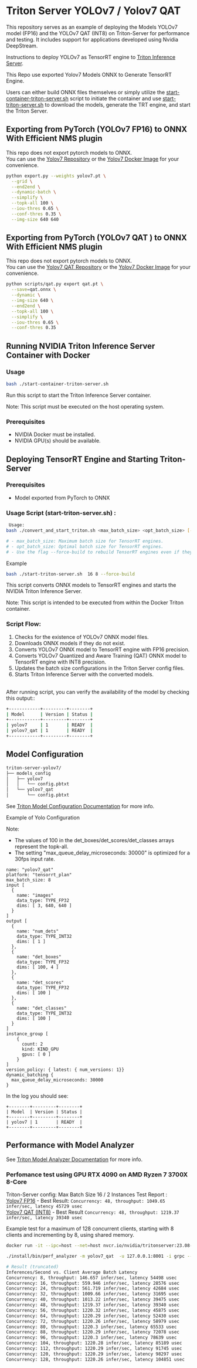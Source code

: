 # Triton Server  YOLOv7 / Yolov7 QAT  

This repository serves as an example of deploying the Models YOLOv7 model (FP16) and the YOLOv7 QAT   (INT8) on Triton-Server for performance and testing. It includes support for applications developed using Nvidia DeepStream. 

Instructions to deploy YOLOv7 as TensorRT engine to [Triton Inference Server](https://github.com/NVIDIA/triton-inference-server).

This Repo use exported Yolov7 Models ONNX to Generate TensorRT Engine.

Users can either build ONNX files themselves  or simply utilize the [start-container-triton-server.sh](start-container-triton-server.sh) script to initiate the container and use [start-triton-server.sh](start-triton-server.sh) to download the models, generate the TRT engine, and start the Triton Server.



## Exporting from PyTorch (YOLOv7 FP16) to ONNX With Efficient NMS plugin
This repo does not export pytorch models to ONNX. <br>
You can use the [Yolov7 Repository](https://github.com/WongKinYiu/yolov7) or the [Yolov7 Docker Image](https://github.com/levipereira/docker_images/tree/master/yolov7) for your convenience.

``` bash 
python export.py --weights yolov7.pt \
  --grid \
  --end2end \
  --dynamic-batch \
  --simplify \
  --topk-all 100 \
  --iou-thres 0.65 \
  --conf-thres 0.35 \
  --img-size 640 640
```

## Exporting from PyTorch (YOLOv7 QAT )  to ONNX With Efficient NMS plugin
This repo does not export pytorch models to ONNX. <br>
You can use the [Yolov7 QAT Repository](https://github.com/levipereira/yolo_deepstream/tree/main/yolov7_qat) or the [Yolov7 Docker Image](https://github.com/levipereira/docker_images/tree/master/yolov7) for your convenience.

``` bash 
python scripts/qat.py export qat.pt \
  --save=qat.onnx \
  --dynamic \
  --img-size 640 \
  --end2end \
  --topk-all 100 \
  --simplify \
  --iou-thres 0.65 \
  --conf-thres 0.35
```



## Running NVIDIA Triton Inference Server Container with Docker

### Usage

``` bash
bash ./start-container-triton-server.sh
```

Run this script to start the Triton Inference Server container.

Note: This script must be executed on the host operating system.

### Prerequisites

- NVIDIA Docker must be installed.
- NVIDIA GPU(s) should be available.


## Deploying TensorRT Engine and Starting Triton-Server 

### Prerequisites

- Model exported from PyTorch to ONNX

### Usage Script (start-triton-server.sh) :

``` bash
 Usage:
bash ./convert_and_start_triton.sh <max_batch_size> <opt_batch_size> [--force-build]

# - max_batch_size: Maximum batch size for TensorRT engines.
# - opt_batch_size: Optimal batch size for TensorRT engines.
# - Use the flag --force-build to rebuild TensorRT engines even if they already exist.
```
Example
``` bash
bash ./start-triton-server.sh  16 8 --force-build 
```
This script converts ONNX models to TensorRT engines and starts the NVIDIA Triton Inference Server.

Note: This script is intended to be executed from within the Docker Triton container.

### Script Flow:
1. Checks for the existence of YOLOv7 ONNX model files.
2. Downloads ONNX models if they do not exist.
2. Converts YOLOv7 ONNX model to TensorRT engine with FP16 precision.
3. Converts YOLOv7 Quantized and Aware Training (QAT) ONNX model to TensorRT engine with INT8 precision.
4. Updates the batch size configurations in the Triton Server config files.
5. Starts Triton Inference Server with the converted models.

<br>After running script, you can verify the availability of the model by checking this output::
``` bash
+------------+---------+--------+
| Model      | Version | Status |
+------------+---------+--------+
| yolov7     | 1       | READY  |
| yolov7_qat | 1       | READY  |
+------------+---------+--------+

```

## Model Configuration

``` bash 
triton-server-yolov7/
├── models_config
│   ├── yolov7
│   │   └── config.pbtxt
│   └── yolov7_qat
│       └── config.pbtxt
```


See [Triton Model Configuration Documentation](https://github.com/triton-inference-server/server/blob/main/docs/model_configuration.md#model-configuration) for more info.


Example of Yolo Configuration <br>

Note:<br>
* The values of 100 in the det_boxes/det_scores/det_classes arrays represent the topk-all.<br>
* The setting "max_queue_delay_microseconds: 30000" is optimized for a 30fps input rate.

```
name: "yolov7_qat"
platform: "tensorrt_plan"
max_batch_size: 8
input [
  {
    name: "images"
    data_type: TYPE_FP32
    dims: [ 3, 640, 640 ]
  }
]
output [
  {
    name: "num_dets"
    data_type: TYPE_INT32
    dims: [ 1 ]
  },
  {
    name: "det_boxes"
    data_type: TYPE_FP32
    dims: [ 100, 4 ]
  },
  {
    name: "det_scores"
    data_type: TYPE_FP32
    dims: [ 100 ]
  },
  {
    name: "det_classes"
    data_type: TYPE_INT32
    dims: [ 100 ]
  }
]
instance_group [
    {
      count: 2
      kind: KIND_GPU
      gpus: [ 0 ]
    }
]
version_policy: { latest: { num_versions: 1}}
dynamic_batching {
  max_queue_delay_microseconds: 30000
}

```

In the log you should see:

```
+--------+---------+--------+
| Model  | Version | Status |
+--------+---------+--------+
| yolov7 | 1       | READY  |
+--------+---------+--------+
```

## Performance with Model Analyzer

See [Triton Model Analyzer Documentation](https://github.com/triton-inference-server/server/blob/main/docs/model_analyzer.md#model-analyzer) for more info.


### Perfomance test using GPU RTX 4090 on AMD Ryzen 7 3700X 8-Core


Triton-Server config:  Max Batch Size 16  / 2 Instances
Test Report : <br>
[Yolov7 FP16](report_test_rtx_4090/output_triton_perf_yolov7_fp16.txt) - Best Result:  `Concurrency: 48, throughput: 1049.65 infer/sec, latency 45729 usec`<br>
[Yolov7 QAT (INT8)](report_test_rtx_4090/output_triton_perf_yolov7_qat.txt) - Best Result `Concurrency: 48, throughput: 1219.37 infer/sec, latency 39340 usec`

Example test for a maximum of 128 concurrent clients, starting with 8 clients and incrementing by 8, using shared memory. 



```bash
docker run -it --ipc=host --net=host nvcr.io/nvidia/tritonserver:23.08-py3-sdk /bin/bash

./install/bin/perf_analyzer -m yolov7_qat  -u 127.0.0.1:8001 -i grpc --shared-memory system --concurrency-range 8:128:8

# Result (truncated)
Inferences/Second vs. Client Average Batch Latency
Concurrency: 8, throughput: 146.657 infer/sec, latency 54498 usec
Concurrency: 16, throughput: 559.946 infer/sec, latency 28576 usec
Concurrency: 24, throughput: 561.719 infer/sec, latency 42684 usec
Concurrency: 32, throughput: 1009.66 infer/sec, latency 31695 usec
Concurrency: 40, throughput: 1013.22 infer/sec, latency 39475 usec
Concurrency: 48, throughput: 1219.37 infer/sec, latency 39340 usec
Concurrency: 56, throughput: 1220.32 infer/sec, latency 45875 usec
Concurrency: 64, throughput: 1220.29 infer/sec, latency 52430 usec
Concurrency: 72, throughput: 1220.26 infer/sec, latency 58979 usec
Concurrency: 80, throughput: 1220.3 infer/sec, latency 65533 usec
Concurrency: 88, throughput: 1220.29 infer/sec, latency 72078 usec
Concurrency: 96, throughput: 1220.3 infer/sec, latency 78639 usec
Concurrency: 104, throughput: 1220.28 infer/sec, latency 85189 usec
Concurrency: 112, throughput: 1220.29 infer/sec, latency 91745 usec
Concurrency: 120, throughput: 1220.29 infer/sec, latency 98297 usec
Concurrency: 128, throughput: 1220.26 infer/sec, latency 104851 usec

```


